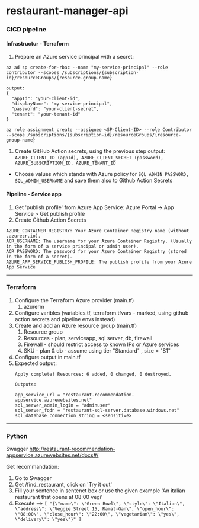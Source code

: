 # restaurant-manager-api

### CICD pipeline

#### Infrastructur - Terraform
1. Prepare an Azure service principal with a secret: 
```
az ad sp create-for-rbac --name "my-service-principal" --role contributor --scopes /subscriptions/{subscription-id}/resourceGroups/{resource-group-name}

output:
{
  "appId": "your-client-id",
  "displayName": "my-service-principal",
  "password": "your-client-secret",
  "tenant": "your-tenant-id"
}

az role assignment create --assignee <SP-Client-ID> --role Contributor --scope /subscriptions/{subscription-id}/resourceGroups/{resource-group-name}
```
1. Create GitHub Action secrets, using the previous step output:
`AZURE_CLIENT_ID (appId), AZURE_CLIENT_SECRET (password), AZURE_SUBSCRIPTION_ID, AZURE_TENANT_ID`
* Choose values which stands with Azure policy for `SQL_ADMIN_PASSWORD, SQL_ADMIN_USERNAME` and save them also to Github Action Secrets


#### Pipeline - Service app
1. Get 'publish profile' from Azure App Service: Azure Portal -> App Service > Get publish profile
1. Create Github Action Secrets
```
AZURE_CONTAINER_REGISTRY: Your Azure Container Registry name (without .azurecr.io).
ACR_USERNAME: The username for your Azure Container Registry. (Usually in the form of a service principal or admin user).
ACR_PASSWORD: The password for your Azure Container Registry (stored in the form of a secret).
AZURE_APP_SERVICE_PUBLISH_PROFILE: The publish profile from your Azure App Service
```

---

### Terraform
1. Configure the Terraform Azure provider (main.tf)
    1. azurerm
1. Configure varibles (variables.tf, terraform.tfvars - marked, using github action secrets and pipeline envs instead) 
1. Create and add an Azure resource group (main.tf)
    1. Resource group
    1. Resources - plan, serviceapp, sql server, db, firewall
    1. Firewall - should restrict access to known IPs or Azure services
    1. SKU - plan & db - assume using tier "Standard" , size = "S1"
1. Configure output in main.tf
1. Expected output:
    ```
    Apply complete! Resources: 6 added, 0 changed, 0 destroyed.

    Outputs:

    app_service_url = "restaurant-recommendation-appservice.azurewebsites.net"
    sql_server_admin_login = "adminuser"
    sql_server_fqdn = "restaurant-sql-server.database.windows.net"
    sql_database_connection_string = <sensitive>
    ```

---

### Python
Swagger http://restaurant-recommendation-appservice.azurewebsites.net/docs#/

Get recommandation:
1. Go to Swagger
1. Get /find_restaurant, click on 'Try it out'
1. Fill your sentence in sentenct box or use the given example 'An italian restaurant that opens at 08:00 vegi'
1. Execute ==> `[
  "{\"name\": \"Green Bowl\", \"style\": \"Italian\", \"address\": \"Veggie Street 15, Ramat-Gan\", \"open_hour\": \"08:00\", \"close_hour\": \"22:00\", \"vegetarian\": \"yes\", \"delivery\": \"yes\"}"
]`
